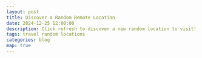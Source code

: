 ```yaml
---
layout: post
title: Discover a Random Remote Location
date: 2024-12-25 12:00:00
description: Click refresh to discover a new random location to visit!
tags: travel random locations
categories: blog
map: true
---
```


<script>
const hardcodedLocations = [
    {
        name: "Denali National Park, Alaska",
        description: "Home to North America's tallest peak, Denali offers breathtaking vistas and a vast wilderness.",
        image: "https://upload.wikimedia.org/wikipedia/commons/5/51/Mount_McKinley_and_Denali_National_Park_Road_2048px.jpg",
        coordinates: [63.1148, -151.1926]
    },
    {
        name: "Torngat Mountains National Park, Canada",
        description: "A rugged, remote wilderness where dramatic mountains meet the sea.",
        image: "https://upload.wikimedia.org/wikipedia/commons/9/92/Torngat_Mountains.jpg",
        coordinates: [58.5, -63.621]
    },
    {
        name: "Great Sand Dunes National Park, Colorado",
        description: "Explore the tallest sand dunes in North America, with stunning views of the Sangre de Cristo Mountains.",
        image: "https://upload.wikimedia.org/wikipedia/commons/4/44/Great_Sand_Dunes%2C_Colo.jpg",
        coordinates: [37.74, -105.54]
    },
    {
        name: "Auyuittuq National Park, Canada",
        description: "A pristine Arctic environment with glacial fjords and dramatic peaks.",
        image: "https://upload.wikimedia.org/wikipedia/commons/6/6e/Auyuittuq_National_Park.jpg",
        coordinates: [67.2, -65.033]
    },
    {
        name: "Yosemite National Park, California",
        description: "Famous for its waterfalls, granite cliffs, and giant sequoias, Yosemite is a must-visit destination.",
        image: "https://upload.wikimedia.org/wikipedia/commons/a/a5/Vernal_Falls_in_Yosemite_National_Park.jpg",
        coordinates: [37.8651, -119.5383]
    },
    {
        name: "Yellowstone National Park, Wyoming",
        description: "The world's first national park, featuring geysers, hot springs, and diverse wildlife.",
        image: "https://upload.wikimedia.org/wikipedia/commons/6/69/Yellowstone_Norris_Geyser_Basin_1.jpg",
        coordinates: [44.4280, -110.5885]
    },
    {
        name: "Banff National Park, Canada",
        description: "A stunning destination in the Canadian Rockies with turquoise lakes and snow-capped peaks.",
        image: "https://upload.wikimedia.org/wikipedia/commons/e/e5/Moraine_Lake_17092005.jpg",
        coordinates: [51.4968, -115.9281]
    },
    {
        name: "Zion National Park, Utah",
        description: "Known for its towering sandstone cliffs and the thrilling Angels Landing hike.",
        image: "https://upload.wikimedia.org/wikipedia/commons/f/f7/Angels_Landing.jpg",
        coordinates: [37.2982, -113.0263]
    },
    {
        name: "Acadia National Park, Maine",
        description: "A coastal paradise with rocky shores, forested trails, and beautiful vistas.",
        image: "https://upload.wikimedia.org/wikipedia/commons/3/3c/Bass_Harbor_Head_Light_2016.jpg",
        coordinates: [44.3386, -68.2733]
    },
    {
        name: "Grand Canyon National Park, Arizona",
        description: "One of the world's seven natural wonders, the Grand Canyon offers awe-inspiring views.",
        image: "https://upload.wikimedia.org/wikipedia/commons/e/e1/Grand_canyon_view_from_south_rim_2009.JPG",
        coordinates: [36.1069, -112.1129]
    }
];

function getRandomLocation() {
    return hardcodedLocations[Math.floor(Math.random() * hardcodedLocations.length)];
}

document.addEventListener("DOMContentLoaded", function () {
    const contentDiv = document.getElementById("random-location-content");
    const randomLocation = getRandomLocation();

    contentDiv.innerHTML = `
        <h2>${randomLocation.name}</h2>
        <p>${randomLocation.description}</p>
        <img src="${randomLocation.image}" alt="${randomLocation.name}" style="width:100%; height:auto; border-radius:8px;" />
        <p><a href="https://www.google.com/maps?q=${randomLocation.coordinates[0]},${randomLocation.coordinates[1]}" target="_blank">View on Google Maps</a></p>
    `;

    // Initialize Leaflet map
    const map = L.map('map').setView(randomLocation.coordinates, 5);

    // Add Esri World Imagery (satellite)
    L.tileLayer('https://server.arcgisonline.com/ArcGIS/rest/services/World_Imagery/MapServer/tile/{z}/{y}/{x}', {
        attribution: 'Tiles © Esri — Source: Esri, Maxar, Earthstar Geographics, and the GIS User Community'
    }).addTo(map);

    // Add OpenStreetMap labels for clarity
    L.tileLayer('https://{s}.tile.openstreetmap.org/{z}/{x}/{y}.png', {
        attribution: '&copy; <a href="https://www.openstreetmap.org/copyright">OpenStreetMap</a> contributors',
        opacity: 0.6 // Adjust opacity for better visibility
    }).addTo(map);

    L.marker(randomLocation.coordinates).addTo(map)
        .bindPopup(`<b>${randomLocation.name}</b><br>${randomLocation.description}`).openPopup();
});
</script>

<div id="random-location-content"></div>
<div id="map" style="height: 400px; margin-top: 20px;"></div>
